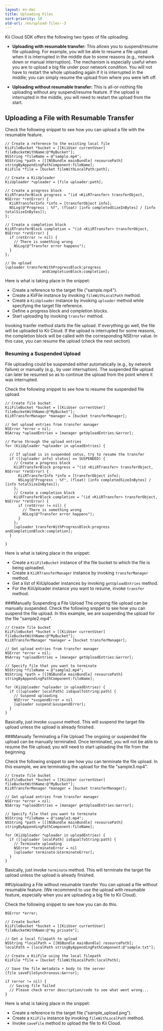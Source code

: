 ```yaml
---
layout: en-doc
title: Uploading Files
sort-priority: 10
old-url: /en/upload-files--3
---
```

Kii Cloud SDK offers the following two types of file uploading.

* **Uploading with resumable transfer:** This allows you to suspend/resume file uploading.  For example, you will be able to resume a file upload when it is interrupted in the middle due to some reasons (e.g., network down or manual interruption).  The mechanism is especially useful when you are to upload a big file under poor network condition.  You will not have to restart the whole uploading again if it is interrupted in the middle; you can simply resume the upload from where you were left off.

* **Uploading without resumable transfer:** This is all-or-nothing file uploading without any suspend/resume feature.  If the upload is interrupted in the middle, you will need to restart the upload from the start.

## Uploading a File with Resumable Transfer

Check the following snippet to see how you can upload a file with the resumable feature.

```objc
// Create a reference to the existing local file
KiiFileBucket *bucket = [[KiiUser currentUser] fileBucketWithName:@"MyBucket"];
NSString *fileName = @"sample.mp4";
NSString *path = [[[NSBundle mainBundle] resourcePath] stringByAppendingPathComponent:fileName];
KiiFile *file = [bucket fileWithLocalPath:path];

// Create a KiiUploader
KiiUploader *uploader = [file uploader:path];

// Create a progress block
KiiRTransferBlock progress = ^(id <KiiRTransfer> transferObject, NSError *retError) {
  KiiRTransferInfo *info = [transferObject info];
  NSLog(@"Progress : %f", (float) [info completedSizeInBytes] / [info totalSizeInBytes]);
};

// Create a completion block
KiiRTransferBlock completion = ^(id <KiiRTransfer> transferObject, NSError *retError) {
  if (retError != nil) {
    // There is something wrong
    NSLog(@"Transfer error happens");
  }
};

// Do upload
[uploader transferWithProgressBlock:progress
                 andCompletionBlock:completion];
```

Here is what is taking place in the snippet:

* Create a reference to the target file ("sample.mp4").
* Create a KiiFile instance by invoking `fileWithLocalPath` method.
* Create a `KiiUploader` instance by invoking `uploader` method while specifying the target file reference.
* Define a progress block and completion blocks.
* Start uploading by invoking `transfer` method.

Invoking tranfer method starts the file upload. If everything go well, the file will be uploaded to Kii Cloud. If the upload is interrupted for some reasons, the completion block will be called with the corresponding NSError value.  In this case, you can resume the upload (check the next section).

### Resuming a Suspended Upload
File uploading could be suspended either automatically (e.g., by network failure) or manually (e.g., by user interruption). The suspended file upload can later be resumed so as to continue the upload from the point where it was interrupted.

Check the following snippet to see how to resume the suspended file upload.

```objc
// Create file bucket
KiiFileBucket *bucket = [[KiiUser currentUser] fileBucketWithName:@"MyBucket"];
KiiRTransferManager *manager = [bucket transferManager];

// Get upload entries from transfer manager
NSError *error = nil;
NSArray *uploadEntries = [manager getUploadEntries:&error];

// Parse through the upload entries
for (KiiUploader *uploader in uploadEntries) {

  // If upload is in suspended satus, try to resume the transfer
  if ([[uploader info] status] == SUSPENDED) {
    // Create a progress block
    KiiRTransferBlock progress = ^(id <KiiRTransfer> transferObject, NSError *retError) {
      KiiRTransferInfo *info = [transferObject info];
      NSLog(@"Progress : %f", (float) [info completedSizeInBytes] / [info totalSizeInBytes]);
    };
    // Create a completion block
    KiiRTransferBlock completion = ^(id <KiiRTransfer> transferObject, NSError *retError) {
      if (retError != nil) {
        // There is something wrong
        NSLog(@"Transfer error happens");
      }
    };
    [uploader transferWithProgressBlock:progress andCompletionBlock:completion];
  }

}
```

Here is what is taking place in the snippet:

* Create a `KiiFileBucket` instance of the file bucket to which the file is being uploaded.
* Create a `KiiRTransferManager` instance by invoking `transferManager` method.
* Get a list of KiiUploader instances by invoking `getUploadEntries` method.
* For the KiiUploader instance you want to resume, invoke `transfer` method.

###Manually Suspending a File Upload
The ongoing file upload can be manually suspended. Check the following snippet to see how you can suspend the file upload.  In this example, we are suspending the upload for the file "sample2.mp4".

```objc
// Create file bucket
KiiFileBucket *bucket = [[KiiUser currentUser] fileBucketWithName:@"MyBucket"];
KiiRTransferManager *manager = [bucket transferManager];

// Get upload entries from transfer manager
NSError *error = nil;
NSArray *uploadEntries = [manager getUploadEntries:&error];

// Specify file that you want to terminate
NSString *fileName = @"sample2.mp4";
NSString *path = [[[NSBundle mainBundle] resourcePath] stringByAppendingPathComponent:fileName];

for (KiiUploader *uploader in uploadEntries) {
  if ([[uploader localPath] isEqualToString:path] {
    // Suspend uploading
    NSError *suspendError = nil
    [uploader suspend:&suspendError];
  }
}
```

Basically, just invoke `suspend` method. This will suspend the target file upload unless the upload is already finished.

###Manually Terminating a File Upload
The ongoing or suspended file upload can be manually terminated. Once terminated, you will not be able to resume the file upload; you will need to start uploading the file from the beginning.

Check the following snippet to see how you can terminate the file upload.  In this example, we are terminating the upload for the file "sample3.mp4".

```objc
// Create file bucket
KiiFileBucket *bucket = [[KiiUser currentUser] fileBucketWithName:@"MyBucket"];
KiiRTransferManager *manager = [bucket transferManager];

// Get upload entries from transfer manager
NSError *error = nil;
NSArray *uploadEntries = [manager getUploadEntries:&error];

// Specify file that you want to terminate
NSString *fileName = @"sample3.mp4";
NSString *path = [[[NSBundle mainBundle] resourcePath] stringByAppendingPathComponent:fileName];

for (KiiUploader *uploader in uploadEntries) {
  if ([[uploader localPath] isEqualToString:path] {
    // Terminate uploading
    NSError *terminateError = nil
    [uploader terminate:&terminateError];
  }
}
```

Basically, just invoke `terminate` method. This will terminate the target file upload unless the upload is already finished.

##Uploading a File without resumable transfer
You can upload a file without resumable feature. (We recommend to use the upload with resumable feature, especially when you are uploading a big file to Kii Cloud).

Check the following snippet to see how you can do this.

```objc
NSError *error;

// Create bucket
KiiFileBucket *bucket = [[KiiUser currentUser] fileBucketWithName:@"my_private"];

// Get a local filepath to upload
NSString *localPath = [[NSBundle mainBundle] resourcePath];
localPath = [localPath stringByAppendingPathComponent:@"sample.txt"];

// Create a KiiFile using the local filepath
KiiFile *file = [bucket fileWithLocalPath:localPath];

// Save the file metadata + body to the server
[file saveFileSynchronous:&error];

if (error != nil) {
  // Saving file failed
  // Please check error description/code to see what went wrong...
}
```

Here is what is taking place in the snippet:

* Create a reference to the target file ("sample_upload.png").
* Create a `KiiFile` instance by invoking `fileWithLocalPath` method.
* Invoke `saveFile` method to upload the file to Kii Cloud.
